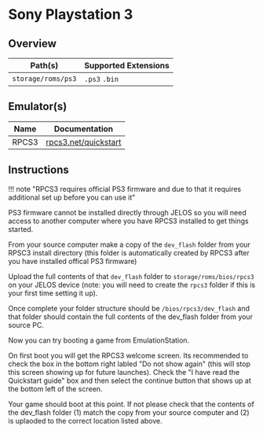 # Sony Playstation 3

## Overview

| Path(s) | Supported Extensions |
| --- | --- |
| `storage/roms/ps3` | `.ps3` `.bin` |

## Emulator(s)

| Name | Documentation |
| --- | --- |
| RPCS3 | [rpcs3.net/quickstart](https://rpcs3.net/quickstart) |

## Instructions

!!! note "RPCS3 requires official PS3 firmware and due to that it requires additional set up before you can use it"

PS3 firmware cannot be installed directly through JELOS so you will need access to another computer where you have RPCS3 installed to get things started.

From your source computer make a copy of the `dev_flash` folder from your RPSC3 install directory (this folder is automatically created by RPCS3 after you have installed offical PS3 firmware)

Upload the full contents of that `dev_flash` folder to `storage/roms/bios/rpcs3` on your JELOS device (note: you will need to create the `rpcs3` folder if this is your first time setting it up).  

Once complete your folder structure should be `/bios/rpcs3/dev_flash` and that folder should contain the full contents of the dev_flash folder from your source PC.

Now you can try booting a game from EmulationStation.

On first boot you will get the RPCS3 welcome screen. Its recommended to check the box in the bottom right labled "Do not show again" (this will stop this screen showing up for future launches).  Check the "I have read the Quickstart guide" box and then select the continue button that shows up at the bottom left of the screen. 

Your game should boot at this point.  If not please check that the contents of the dev_flash folder (1) match the copy from your source computer and (2) is uplaoded to the correct location listed above.